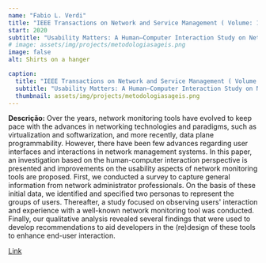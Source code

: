 ```yaml
---
name: "Fabio L. Verdi"
title: "IEEE Transactions on Network and Service Management ( Volume: 17, Issue: 3, Sept. 2020)"
start: 2020
subtitle: "Usability Matters: A Human–Computer Interaction Study on Network Management Tools"
# image: assets/img/projects/metodologiasageis.png
image: false
alt: Shirts on a hanger

caption:
  title: "IEEE Transactions on Network and Service Management ( Volume: 17, Issue: 3, Sept. 2020)"
  subtitle: "Usability Matters: A Human–Computer Interaction Study on Network Management Tools"
  thumbnail: assets/img/projects/metodologiasageis.png
---
```

<p class="text-justify my-2">
<strong>Descrição:</strong> Over the years, network monitoring tools have evolved to keep pace with the advances in networking technologies and paradigms, such as virtualization and softwarization, and more recently, data plane programmability. However, there have been few advances regarding user interfaces and interactions in network management systems. In this paper, an investigation based on the human-computer interaction perspective is presented and improvements on the usability aspects of network monitoring tools are proposed. First, we conducted a survey to capture general information from network administrator professionals. On the basis of these initial data, we identified and specified two personas to represent the groups of users. Thereafter, a study focused on observing users' interaction and experience with a well-known network monitoring tool was conducted. Finally, our qualitative analysis revealed several findings that were used to develop recommendations to aid developers in the (re)design of these tools to enhance end-user interaction.
</p>
<p class="text-justify">
<a target="_blank" href="https://ieeexplore.ieee.org/document/9063640">Link</a>
</p>